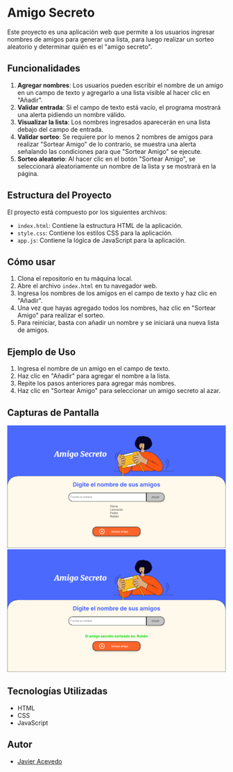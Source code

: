 # Amigo Secreto

Este proyecto es una aplicación web que permite a los usuarios ingresar nombres de amigos para generar una lista, para luego realizar un sorteo aleatorio y determinar quién es el "amigo secreto".

## Funcionalidades

1. **Agregar nombres**: Los usuarios pueden escribir el nombre de un amigo en un campo de texto y agregarlo a una lista visible al hacer clic en "Añadir".
2. **Validar entrada**: Si el campo de texto está vacío, el programa mostrará una alerta pidiendo un nombre válido.
3. **Visualizar la lista**: Los nombres ingresados aparecerán en una lista debajo del campo de entrada.
4. **Validar sorteo**: Se requiere por lo menos 2 nombres de amigos para realizar "Sortear Amigo" de lo contrario, se muestra una alerta señalando las condiciones para que "Sortear Amigo" se ejecute.
5. **Sorteo aleatorio**: Al hacer clic en el botón "Sortear Amigo", se seleccionará aleatoriamente un nombre de la lista y se mostrará en la página.

## Estructura del Proyecto

El proyecto está compuesto por los siguientes archivos:

- `index.html`: Contiene la estructura HTML de la aplicación.
- `style.css`: Contiene los estilos CSS para la aplicación.
- `app.js`: Contiene la lógica de JavaScript para la aplicación.

## Cómo usar

1. Clona el repositorio en tu máquina local.
2. Abre el archivo `index.html` en tu navegador web.
3. Ingresa los nombres de los amigos en el campo de texto y haz clic en "Añadir".
4. Una vez que hayas agregado todos los nombres, haz clic en "Sortear Amigo" para realizar el sorteo.
5. Para reiniciar, basta con añadir un nombre y se iniciará una nueva lista de amigos.

## Ejemplo de Uso

1. Ingresa el nombre de un amigo en el campo de texto.
2. Haz clic en "Añadir" para agregar el nombre a la lista.
3. Repite los pasos anteriores para agregar más nombres.
4. Haz clic en "Sortear Amigo" para seleccionar un amigo secreto al azar.

## Capturas de Pantalla

![Captura de Pantalla 1](assets/Captura_lista_amigos.png)
![Captura de Pantalla 2](assets/Captura_sorteo.png)

## Tecnologías Utilizadas

- HTML
- CSS
- JavaScript

## Autor

- [Javier Acevedo](https://github.com/xaviac)

